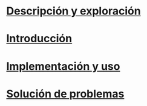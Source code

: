 # [Descripción y exploración](/intune/understand-explore/introduction-to-microsoft-intune.md)
# [Introducción](/intune/get-started/what-to-know-before-you-start-microsoft-intune)
# [Implementación y uso](/intune/deploy-use/overview-of-device-and-app-lifecycles-in-microsoft-intune)
# [Solución de problemas](/intune/troubleshoot/general-troubleshooting-tips-for-microsoft-intune)


<!--HONumber=Jul16_HO1-->


